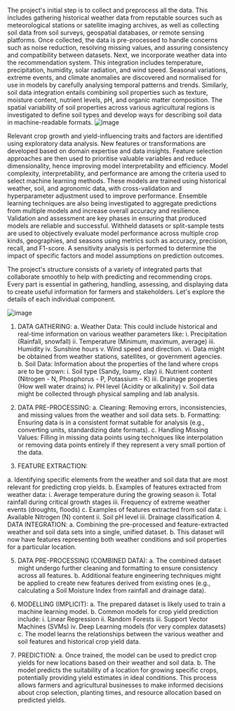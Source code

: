 The project's initial step is to collect and preprocess all the data. This includes gathering historical weather data from reputable sources such as meteorological stations or satellite imaging archives, as well as collecting soil data from soil surveys, geospatial databases, or remote sensing platforms. Once collected, the data is pre-processed to handle concerns such as noise reduction, resolving missing values, and assuring consistency and compatibility between datasets. 
Next, we incorporate weather data into the recommendation system. This integration includes temperature, precipitation, humidity, solar radiation, and wind speed. Seasonal variations, extreme events, and climate anomalies are discovered and normalised for use in models by carefully analysing temporal patterns and trends. Similarly, soil data integration entails combining soil properties such as texture, moisture content, nutrient levels, pH, and organic matter composition. The spatial variability of soil properties across various agricultural regions is investigated to define soil types and develop ways for describing soil data in machine-readable formats. 
![image](https://github.com/harshith7422/Machine-Learning-based-recommendation-system-for-crop-prediction-using-weather-and-soil-data/assets/89782073/60ef3579-18de-441c-956e-b413c559dbbd)

Relevant crop growth and yield-influencing traits and factors are identified using exploratory data analysis. New features or transformations are developed based on domain expertise and data insights. Feature selection approaches are then used to prioritise valuable variables and reduce dimensionality, hence improving model interpretability and efficiency. Model complexity, interpretability, and performance are among the criteria used to select machine learning methods. These models are trained using historical weather, soil, and agronomic data, with cross-validation and hyperparameter adjustment used to improve performance. Ensemble learning techniques are also being investigated to aggregate predictions from multiple models and increase overall accuracy and resilience. 
Validation and assessment are key phases in ensuring that produced models are reliable and successful. Withheld datasets or split-sample tests are used to objectively evaluate model performance across multiple crop kinds, geographies, and seasons using metrics such as accuracy, precision, recall, and F1-score. A sensitivity analysis is performed to determine the impact of specific factors and model assumptions on prediction outcomes.

The project's structure consists of a variety of integrated parts that collaborate smoothly to help with predicting and recommending crops. Every part is essential in gathering, handling, assessing, and displaying data to create useful information for farmers and stakeholders. Let's explore the details of each individual component.
 
![image](https://github.com/harshith7422/Machine-Learning-based-recommendation-system-for-crop-prediction-using-weather-and-soil-data/assets/89782073/d5fba247-563d-49a0-a265-69fef4603c4e)

1.	DATA GATHERING:
a.	Weather Data: This could include historical and real-time information on various weather parameters like:
    i.	Precipitation (Rainfall, snowfall)
   ii.	Temperature (Minimum, maximum, average)
  iii.	Humidity
   iv.	Sunshine hours
    v.	Wind speed and direction.
   vi.	Data might be obtained from weather stations, satellites, or government agencies.
b.	Soil Data: Information about the properties of the land where crops are to be grown:
    i.	Soil type (Sandy, loamy, clay)
   ii.	Nutrient content (Nitrogen - N, Phosphorus - P, Potassium - K)
  iii.	Drainage properties (How well water drains)
   iv.	PH level (Acidity or alkalinity)
    v.	Soil data might be collected through physical sampling and lab analysis.

2.	DATA PRE-PROCESSING:
a.	Cleaning: Removing errors, inconsistencies, and missing values from the weather and soil data sets.
b.	Formatting: Ensuring data is in a consistent format suitable for analysis (e.g., converting units, standardizing date formats).
c.	Handling Missing Values: Filling in missing data points using techniques like interpolation or removing data points entirely if they represent a very small portion of the data.

3.	FEATURE EXTRACTION:

a.	Identifying specific elements from the weather and soil data that are most relevant for predicting crop yields.
b.	Examples of features extracted from weather data: 
     i.	Average temperature during the growing season
    ii.	Total rainfall during critical growth stages
   iii.	Frequency of extreme weather events (droughts, floods)
c.	Examples of features extracted from soil data: 
    i.	Available Nitrogen (N) content
   ii.	Soil pH level
  iii.	Drainage classification
4.	DATA INTEGRATION:
a.	Combining the pre-processed and feature-extracted weather and soil data sets into a single, unified dataset.
b.	This dataset will now have features representing both weather conditions and soil properties for a particular location.

5.	DATA PRE-PROCESSING (COMBINED DATA):
a.	The combined dataset might undergo further cleaning and formatting to ensure consistency across all features.
b.	Additional feature engineering techniques might be applied to create new features derived from existing ones (e.g., calculating a Soil Moisture Index from rainfall and drainage data).

6.	MODELLING (IMPLICIT):
a.	The prepared dataset is likely used to train a machine learning model.
b.	Common models for crop yield prediction include: 
    i.	Linear Regression
   ii.	Random Forests
  iii.	Support Vector Machines (SVMs)
   iv.	Deep Learning models (for very complex datasets)
c.	The model learns the relationships between the various weather and soil features and historical crop yield data.

7.	PREDICTION:
a.	Once trained, the model can be used to predict crop yields for new locations based on their weather and soil data.
b.	The model predicts the suitability of a location for growing specific crops, potentially providing yield estimates in ideal conditions.
This process allows farmers and agricultural businesses to make informed decisions about crop selection, planting times, and resource allocation based on predicted yields.
